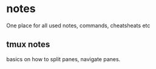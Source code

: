 # notes
One place for all used notes, commands, cheatsheats etc

## tmux notes
basics on how to split panes, navigate panes.

